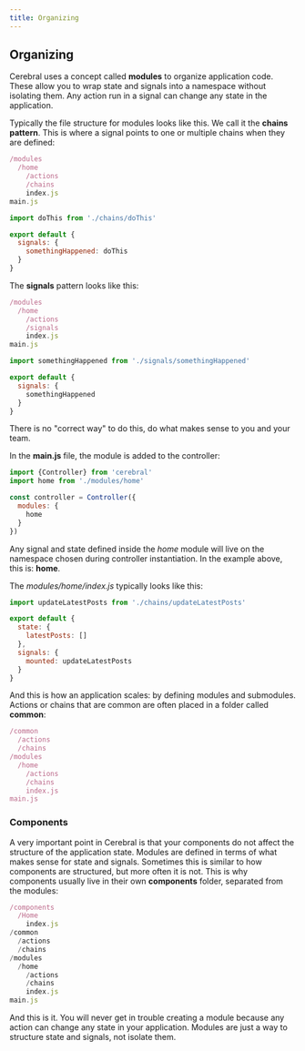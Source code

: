 ```yaml
---
title: Organizing
---
```


## Organizing

Cerebral uses a concept called **modules** to organize application code. These allow you to wrap state and signals into a namespace without isolating them. Any action run in a signal can change any state in the application.

Typically the file structure for modules looks like this. We call it the **chains pattern**. This is where a signal points to one or multiple chains when they are defined:

```js
/modules
  /home
    /actions
    /chains
    index.js
main.js
```

```js
import doThis from './chains/doThis'

export default {
  signals: {
    somethingHappened: doThis
  }
}
```

The **signals** pattern looks like this:

```js
/modules
  /home
    /actions
    /signals
    index.js
main.js
```

```js
import somethingHappened from './signals/somethingHappened'

export default {
  signals: {
    somethingHappened
  }
}
```

There is no "correct way" to do this, do what makes sense to you and your team.


In the **main.js** file, the module is added to the controller:

```js
import {Controller} from 'cerebral'
import home from './modules/home'

const controller = Controller({
  modules: {
    home
  }
})
```

Any signal and state defined inside the *home* module will live on the namespace chosen during controller instantiation. In the example above, this is: **home**.

The *modules/home/index.js* typically looks like this:

```js
import updateLatestPosts from './chains/updateLatestPosts'

export default {
  state: {
    latestPosts: []
  },
  signals: {
    mounted: updateLatestPosts
  }
}
```

And this is how an application scales: by defining modules and submodules. Actions or chains that are common are often placed in a folder called **common**:

```js
/common
  /actions
  /chains
/modules
  /home
    /actions
    /chains
    index.js
main.js
```

### Components

A very important point in Cerebral is that your components do not affect the structure of the application state. Modules are defined in terms of what makes sense for state and signals. Sometimes this is similar to how components are structured, but more often it is not. This is why components usually live in their own **components** folder, separated from the modules:

```js
/components
  /Home
    index.js
/common
  /actions
  /chains
/modules
  /home
    /actions
    /chains
    index.js
main.js
```

And this is it. You will never get in trouble creating a module because any action can change any state in your application. Modules are just a way to structure state and signals, not isolate them.

